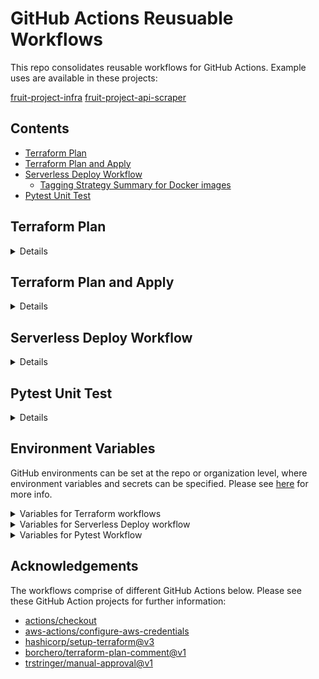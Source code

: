 # GitHub Actions Reusuable Workflows

This repo consolidates reusable workflows for GitHub Actions. Example uses are available in these projects:

[fruit-project-infra](https://github.com/KremzeeqOrg/fruit-project-infra)
[fruit-project-api-scraper](https://github.com/KremzeeqOrg/fruit-project-api-scraper)

## Contents

- [Terraform Plan](#terraform-plan)
- [Terraform Plan and Apply](#terraform-plan-and-apply)
- [Serverless Deploy Workflow](#serverless-deploy-workflow)
  - [Tagging Strategy Summary for Docker images](#tagging-strategy-summary-for-docker-images)
- [Pytest Unit Test](#pytest-unit-test)

## Terraform Plan

<details>

- [workflow](.github/workflows/terraform-plan.yml)
- Produces a Terraform Plan in relation to a target AWS account.

### Typical Workflow Use Case

This workflow should only be used in relation to a PRs raised against the main branch for your repo. When the Terraform plan is generated, it is added as a comment on your PR. With successive commits, these will be shown as edits upon the first comment posted for the PR.

<details>

<summary>Example GitHub Action Workflow Input Details</summary>

```

on:
  pull_request:
    branches:
      - main
    types: [opened, synchronize, reopened]

  terraform-plan:
    name: "Terraform Plan and Comment on PR"
    permissions:
      id-token: write
      contents: read
      pull-requests: write
    uses: KremzeeqOrg/gha-reusable-workflows/.github/workflows/terraform-plan.yml@main
    with:
      environment: dev
    secrets:
      aws-region: ${{ secrets.AWS_REGION }}
      aws-iam-role: ${{ secrets.AWS_ACCOUNT_ACCESS_ROLE }}
```

</details>

</details>

## Terraform Plan and Apply

<details>

- [workflow](.github/workflows/terraform-plan-and-apply.yml)
- Produces a Terraform Plan in relation to a target AWS account and raises an Issue in your GitHub repo where you are using the workflow.
- In relation to the Issue, you can add a comment to approve or reject the Terraform plan.
- This serves as an approval gate, where you do not need to manually create GitHub environments at your repo level in order to implement approval gate functionality.
- By default, the workflow will enter a polling state for 72 hours, until it times out, due to there being no approval/rejection.
- If the plan is approved, the workflow recommences and the Terraform plan is applied.

### Typical Workflow Use Case

This workflow could be used following a merge of a PR to the main branch of your repo. You could invoke using the workflow twice to deploy to a target dev and prod environments in AWS.

<details>

<summary>Example GitHub Action Workflow Input Details</summary>

```
jobs:
  tf-plan-and-apply-in-dev:
    name: Terraform Plan and Apply in Dev
    permissions:
      id-token: write
      issues: write
      contents: read
    uses: KremzeeqOrg/gha-reusable-workflows/.github/workflows/terraform-plan-and-apply.yml@main
    with:
      environment: dev
    secrets:
      aws-region: ${{ secrets.AWS_REGION }}
      aws-iam-role: ${{ secrets.AWS_ACCOUNT_ACCESS_ROLE }}
      tf-plan-approvers: ${{ secrets.TF_PLAN_APPROVERS }}

  tf-plan-and-apply-in-prod:
    name: Terraform Plan and Apply in Prod
    needs: tf-plan-and-apply-in-dev
    permissions:
      id-token: write
      issues: write
      contents: read
    uses: KremzeeqOrg/gha-reusable-workflows/.github/workflows/terraform-plan-and-apply.yml@main
    with:
      environment: prod
    secrets:
      aws-region: ${{ secrets.AWS_REGION }}
      aws-iam-role: ${{ secrets.AWS_ACCOUNT_ACCESS_ROLE }}
      tf-plan-approvers: ${{ secrets.TF_PLAN_APPROVERS }}
```

</details>
</details>

## Serverless Deploy Workflow

<details>

- [workflow](.github/workflows/serverless-deploy-workflow.yml)
- Based on the environment (`feature`/`dev`/`prod`), the workflow implements a tagging strategy for Docker images, which are built and pushed to AWS ECR. `stage`. This results in a AWS Cloudformation stack being provisioned with resources as specified in the `serverless.yml` file, speciifed in the repo that calls the reusable workflow.
- If you use this workflow, you will need to provision AWS ECR and Docker Hub repos with the same name as the `APP` e.g. `fruit-project-api-scraper`.

### Tagging Strategy Summary for Docker images

<details>

#### feature environment

- Build Docker image with the tag `APP:feature-COMMIT_SHA_SHORT`.
- Push to AWS ECR with the tag `AWS_ECR_REPO/APP:feature-COMMIT_SHA_SHORT`.

#### dev environment

- Build Docker image with the tag `APP:dev-COMMIT_SHA_SHORT`.
- Tag image as `AWS_ECR_REPO/APP:dev-COMMIT_SHA_SHORT` and `AWS_ECR_REPO/APP:latest`.
- Tag image as `DOCKERHUB_USERNAME/APP:dev-COMMIT_SHA_SHORT` and `DOCKERHUB_USERNAME/APP:latest`.
- Push the image to AWS ECR and Docker Hub with all above tags.

#### prod envionment

- Pull the image from Docker Hub with the tag `DOCKERHUB_USERNAME/APP:dev-COMMIT_SHA_SHORT`.
- Tag image as `AWS_ECR_REPO/APP:prod-COMMIT_SHA_SHORT` and `AWS_ECR_REPO/APP:latest`.
- Push the image to AWS ECR with both tags.

</details>

### Typical Workflow Use Cases

The resusable workflow can support a straightforward deployment to an environment.

<details>

<summary>Example GitHub Action Workflow Input Details</summary>

```
jobs:
  serverless-deploy:
    name: Serverless Deploy
    permissions:
      id-token: write
      contents: read
    uses: KremzeeqOrg/gha-reusable-workflows/.github/workflows/serverless-deploy-workflow.yml
    with:
      environment: dev
    secrets:
      aws-region: ${{ secrets.AWS_REGION }}
      aws-iam-role: ${{ secrets.AWS_ACCOUNT_ACCESS_ROLE }}
      aws-account-id: ${{ secrets.AWS_ACCOUNT_ID }}
      dockerhub-username: ${{ secrets.DOCKERHUB_USERNAME }}
      dockerhub-token: ${{ secrets.DOCKERHUB_TOKEN }}
      serverless-access-key: ${{ secrets.SERVERLESS_ACCESS_KEY }}
```

It's also possible to use this to provision to an ephemeral (short-lived) environment, based on whether your pr as a `deploy` label. A teardown workflow can support removing the related cloudformation stack, once you have merged your pr.

</details>

<details>

<summary>Example of feature deploy related workflows</summary>

- [serverless feature deploy workflow](https://github.com/KremzeeqOrg/fruit-project-api-scraper/blob/main/.github/workflows/serverless-feature-workflow.yml)
- [serverless teardown workflow](https://github.com/KremzeeqOrg/fruit-project-api-scraper/blob/main/.github/workflows/serverless-feature-teardown.yml)

</details>

</details>

</details>

## Pytest Unit Test

<details>

- [workflow](.github/workflows/pytest-unit-test-workflow.yml)

This workflow can be used to run Pytest unit tests in relation to Python code.

### Typical Workflow Use Case

The Pytest reusable workflow can be used with a matrix, so that Pytests can run concurrently for each directory where tests are specified.

<details>

<summary>Example GitHub Action Workflow Input Details using matrix</summary>

```

jobs:
  pytest:
    name: Pytest
    permissions:
      contents: read
    strategy:
      matrix:
        test_file: ${{ fromJson('["api_mapping_manager", "record_manager", "scraper", "utils"]') }}
    uses: KremzeeqOrg/gha-reusable-workflows/.github/workflows/pytest-unit-test-workflow.yml@main
    with:
      environment: dev
      test_file: ${{ matrix.test_file }}

```

</details>

</details>

## Environment Variables

GitHub environments can be set at the repo or organization level, where environment variables and secrets can be specified. Please see [here](https://docs.github.com/en/actions/deployment/targeting-different-environments/using-environments-for-deployment#creating-an-environment) for more info.

<details>

<summary>Variables for Terraform workflows</summary>

In relation to your GitHub environment e.g. for `dev`/ `prod`, manually set the following variables:

| Variable               | Explanation                                                                                         |
| ---------------------- | --------------------------------------------------------------------------------------------------- |
| ENV                    | e.g. `dev` / `prod`                                                                                 |
| MINIMUM_APPROVALS\*    | Number of GitHub approvals needed for `terraform plan`                                              |
| TF_BACKEND_CONFIG_FILE | Backend configuration file for Terraform, required for `terraform init`, e.g. `backend-dev.tfvars`  |
| TF_VARS_FILE           | Configuration file for environment variables for Terraform. e.g. `tf-vars-dev.tfvars`               |
| TF_VERSION             | Terraform version e.g. run `terraform --version` to check what you're using locally e.g. 1.8.5      |
| TF_WORKING_DIR         | Directory where all terraform files are kept in relation to the root for your repo e.g. `terraform` |

- \* only required for Terraform Plan and Approve workflow

Ensure secrets are set for the following in your workflow. Check the example usage on this page.

| Variable            | Explanation                                                                                                                                                                                                                                                                                                                                                                                   |
| ------------------- | --------------------------------------------------------------------------------------------------------------------------------------------------------------------------------------------------------------------------------------------------------------------------------------------------------------------------------------------------------------------------------------------- |
| aws-region          | Target AWS region e.g. `eu-west-2`                                                                                                                                                                                                                                                                                                                                                            |
| aws-iam-role        | This is the arn for a AWS IAM role with a trust policy, which enables GitHub as a OIDC provider to assume the role with certain permissions. A policy should also be attached to the role, applying the pinciple of 'least privilige'. Please consult this [AWS blog](https://aws.amazon.com/blogs/security/use-iam-roles-to-connect-github-actions-to-actions-in-aws/) for further guidance. |
| tf-plan-approvers\* | Specify GitHub user e.g. `user` or users e.g. `user1,user2`, who can approve Terraform Plan                                                                                                                                                                                                                                                                                                   |

- \* only required for Terraform Plan and Approve workflow

</details>

<details>

<summary>Variables for Serverless Deploy workflow</summary>

In relation to your GitHub environments e.g. for `feature`, `dev` and `prod`, manually set the following variables:

| Variable           | Explanation                                                       |
| ------------------ | ----------------------------------------------------------------- |
| APP                | App name. AWS ECR and Docker Hub repos should have the same name. |
| ENV                | `feature` / `dev` / `prod`                                        |
| NODE_VERSION       | Node version. e.g. 20                                             |
| SERVERLESS_VERSION | Serverless framework version e.g. > 3.38.0                        |

Ensure secrets are set for the following in your workflow. Check the example usage on this page.

| Variable              | Explanation                                                                                                                                                                                                                                                                                                                                                                                   |
| --------------------- | --------------------------------------------------------------------------------------------------------------------------------------------------------------------------------------------------------------------------------------------------------------------------------------------------------------------------------------------------------------------------------------------- |
| aws-region            | Target AWS region e.g. `eu-west-2`                                                                                                                                                                                                                                                                                                                                                            |
| aws-iam-role          | This is the arn for a AWS IAM role with a trust policy, which enables GitHub as a OIDC provider to assume the role with certain permissions. A policy should also be attached to the role, applying the pinciple of 'least privilige'. Please consult this [AWS blog](https://aws.amazon.com/blogs/security/use-iam-roles-to-connect-github-actions-to-actions-in-aws/) for further guidance. |
| dockerhub-username    | Username for Docker Hub                                                                                                                                                                                                                                                                                                                                                                       |
| dockerhub-token       | Docker Hub token                                                                                                                                                                                                                                                                                                                                                                              |
| serverless-access-key | Serverless Framework access key                                                                                                                                                                                                                                                                                                                                                               |

</details>

<details>

<summary>Variables for Pytest Workflow</summary>

| Variable        | Explanation                                                                                                                                                                        |
| --------------- | ---------------------------------------------------------------------------------------------------------------------------------------------------------------------------------- |
| PYTHON_VERSION  | e.g. 3.10                                                                                                                                                                          |
| PYTEST_TEST_DIR | e.g. `src/tests`                                                                                                                                                                   |
| test_file       | This variable has to be directly specified in the workflow which calls the reusable workflow e.g. ${{ fromJson('["api_mapping_manager", "record_manager", "scraper", "utils"]') }} |

</details>

## Acknowledgements

The workflows comprise of different GitHub Actions below. Please see these GitHub Action projects for further information:

- [actions/checkout](https://github.com/actions/checkout)
- [aws-actions/configure-aws-credentials](https://github.com/aws-actions/configure-aws-credentials)
- [hashicorp/setup-terraform@v3](https://github.com/hashicorp/setup-terraform)
- [borchero/terraform-plan-comment@v1](https://github.com/borchero/terraform-plan-comment)
- [trstringer/manual-approval@v1](https://github.com/trstringer/manual-approval)
